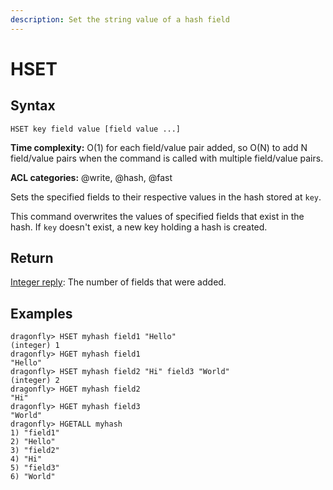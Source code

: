```yaml
---
description: Set the string value of a hash field
---
```


# HSET

## Syntax

    HSET key field value [field value ...]

**Time complexity:** O(1) for each field/value pair added, so O(N) to add N field/value pairs when the command is called with multiple field/value pairs.

**ACL categories:** @write, @hash, @fast

Sets the specified fields to their respective values in the hash stored at `key`.

This command overwrites the values of specified fields that exist in the hash.
If `key` doesn't exist, a new key holding a hash is created.

## Return

[Integer reply](https://redis.io/docs/reference/protocol-spec#resp-integers): The number of fields that were added.

## Examples

```shell
dragonfly> HSET myhash field1 "Hello"
(integer) 1
dragonfly> HGET myhash field1
"Hello"
dragonfly> HSET myhash field2 "Hi" field3 "World"
(integer) 2
dragonfly> HGET myhash field2
"Hi"
dragonfly> HGET myhash field3
"World"
dragonfly> HGETALL myhash
1) "field1"
2) "Hello"
3) "field2"
4) "Hi"
5) "field3"
6) "World"
```
